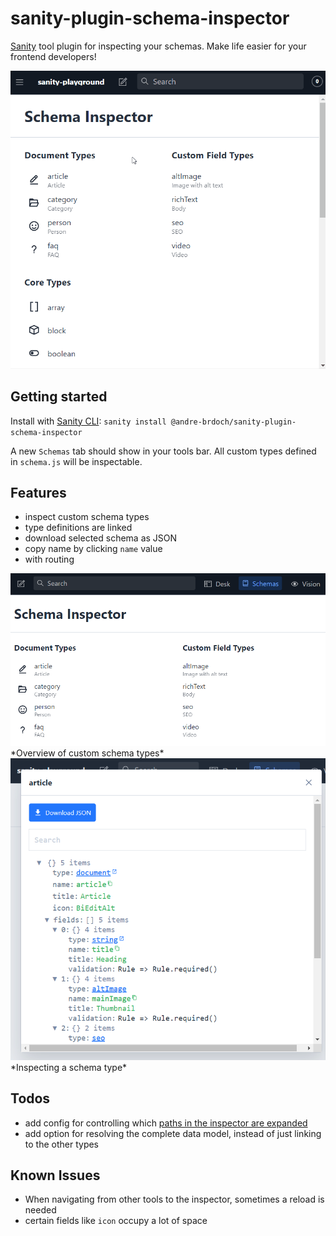 # sanity-plugin-schema-inspector

[Sanity](https://www.sanity.io/) tool plugin for inspecting your schemas. Make life easier for your frontend developers!

<img src="./docs/demo.gif">

## Getting started

Install with [Sanity CLI](https://www.sanity.io/docs/cli):
`sanity install @andre-brdoch/sanity-plugin-schema-inspector`

A new `Schemas` tab should show in your tools bar. All custom types defined in `schema.js` will be inspectable.

## Features

- inspect custom schema types
- type definitions are linked
- download selected schema as JSON
- copy name by clicking `name` value
- with routing

<img src="./docs/overview.png">
*Overview of custom schema types*

<img src="./docs/inspector.png">
*Inspecting a schema type*

## Todos

- add config for controlling which [paths in the inspector are expanded](https://github.com/Lapple/react-json-inspector#propsisexpanded)
- add option for resolving the complete data model, instead of just linking to the other types

## Known Issues

- When navigating from other tools to the inspector, sometimes a reload is needed
- certain fields like `icon` occupy a lot of space
